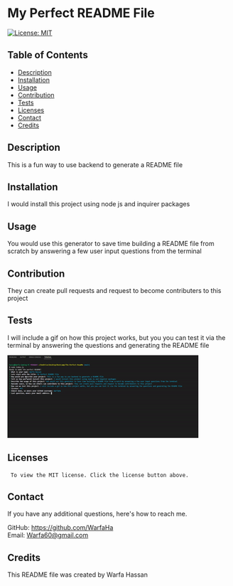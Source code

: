 # My Perfect README File
[![License: MIT](https://img.shields.io/badge/License-MIT-yellow.svg)](https://opensource.org/licenses/MIT)


## Table of Contents
* [Description](#description)
* [Installation](#installation)
* [Usage](#usage)
* [Contribution](#contribution)
* [Tests](#test)
* [Licenses](#licenses)
* [Contact](#contact)
* [Credits](#credits)
## Description
This is a fun way to use backend to generate a README file
## Installation
I would install this project using node js and inquirer packages
## Usage
You would use this generator to save time building a README file from scratch by answering a few user input questions from the terminal
## Contribution
They can create pull requests and request to become contributers to this project
## Tests
I will include a gif on how this project works, but you you can test it via the terminal by answering the questions and generating the README file

![GIF-of-README](./README-GIF.gif)

## Licenses
     To view the MIT license. Click the license button above.
## Contact
If you have any additional questions, here's how to reach me.

GitHub: https://github.com/WarfaHa  
Email: Warfa60@gmail.com

## Credits
This README file was created by Warfa Hassan

